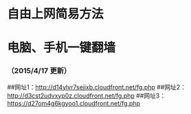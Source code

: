 # 自由上网简易方法
# 电脑、手机一键翻墙
### （2015/4/17 更新）

##网址1：http://d14ylvr7sejjxb.cloudfront.net/fg.php
##网址2：http://d3cst2udvxyp0z.cloudfront.net/fg.php
##网址3：https://d27om4g6kgyoo1.cloudfront.net/fg.php
